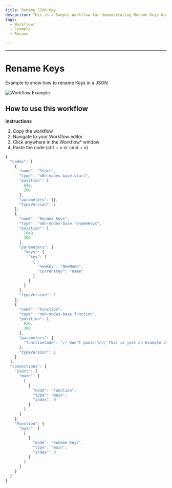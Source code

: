 ```yaml
---
title: Rename JSON Key
descpriton: This is a Sample Workflow for demonstrating Rename Keys Node
tags:
  - Workflow²
  - Example
  - Rename

---
```


---

# Rename Keys

Example to show how to rename Keys in a JSON

![Workflow Example](/_images/example/Example-JSON.png)


## How to use this workflow

**Instructions**

1. Copy the workflow
2. Navigate to your Workflow editor
3. Click anywhere in the Workflow² window
4. Paste the code (ctrl + v or cmd + v)




``` Javascript
{
  "nodes": [
    {
      "name": "Start",
      "type": "n8n-nodes-base.start",
      "position": [
        640,
        300
      ],
      "parameters": {},
      "typeVersion": 1
    },
    {
      "name": "Rename Keys",
      "type": "n8n-nodes-base.renameKeys",
      "position": [
        1040,
        300
      ],
      "parameters": {
        "keys": {
          "key": [
            {
              "newKey": "NewName",
              "currentKey": "name"
            }
          ]
        }
      },
      "typeVersion": 1
    },
    {
      "name": "Function",
      "type": "n8n-nodes-base.function",
      "position": [
        820,
        300
      ],
      "parameters": {
        "functionCode": "// Don't panic!\n// This is just an Example JSON Data\n\nconst json = `\n  [\n    {\n      \"_id\":\"5078c3a803ff4197dc81fbfb\",\n      \"email\":\"user1@gmail.com\",\n      \"image\":\"some_image_url\",\n      \"name\":\"Name 1\"\n    },\n    {\n      \"_id\":\"5078c3a803ff4197dc81fbfc\",\n      \"email\":\"user2@gmail.com\",\n      \"image\":\"some_image_url\",\n      \"name\":\"Name 2\"\n    }\n  ]\n`;\n\n// Parse the JSON Data and store into a Variable called array\nconst arr = JSON.parse(json);\n\n// Now, Return the Data inside the variable arr\nreturn arr;"
      },
      "typeVersion": 1
    }
  ],
  "connections": {
    "Start": {
      "main": [
        [
          {
            "node": "Function",
            "type": "main",
            "index": 0
          }
        ]
      ]
    },
    "Function": {
      "main": [
        [
          {
            "node": "Rename Keys",
            "type": "main",
            "index": 0
          }
        ]
      ]
    }
  }
}
```
